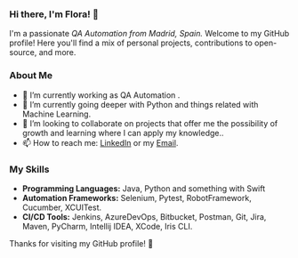 ### Hi there, I'm Flora! 👋
I'm a passionate _QA Automation from Madrid, Spain._ Welcome to my GitHub profile! Here you'll find a mix of personal projects, contributions to open-source, and more. 

### About Me
- 🔭 I’m currently working as QA Automation .
- 🌱 I’m currently going deeper with Python and things related with Machine Learning.
- 👯 I’m looking to collaborate on projects that offer me the possibility of growth and learning where I can apply my knowledge..
- 📫 How to reach me: [LinkedIn](https://www.linkedin.com/in/florasanchez/) or my [Email](florahsanchez@gmail.com).

### My Skills
- **Programming Languages:** Java, Python and something with Swift
- **Automation Frameworks:** Selenium, Pytest, RobotFramework, Cucumber, XCUITest.
- **CI/CD Tools:** Jenkins, AzureDevOps, Bitbucket, Postman, Git, Jira, Maven, PyCharm, Intellij IDEA, XCode, Iris CLI.

Thanks for visiting my GitHub profile! 🦦
